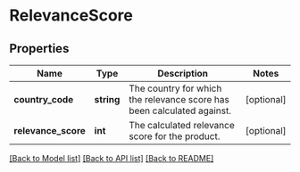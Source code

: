 # RelevanceScore

## Properties
Name | Type | Description | Notes
------------ | ------------- | ------------- | -------------
**country_code** | **string** | The country for which the relevance score has been calculated against. | [optional] 
**relevance_score** | **int** | The calculated relevance score for the product. | [optional] 

[[Back to Model list]](../../README.md#documentation-for-models) [[Back to API list]](../../README.md#documentation-for-api-endpoints) [[Back to README]](../../README.md)

